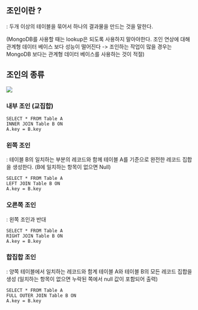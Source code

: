 ## 조인이란 ?
: 두개 이상의 테이블을 묶어서 하나의 결과물을 만드는 것을 말한다.

(MongoDB를 사용할 때는 lookup은 되도록 사용하지 말아야한다. 조인 연상에 대해 관계형 데이터 베이스 보다 성능이 떨어진다 -> 조인하는 작업이 많을 경우는 MongoDB 보다는 관계형 데이터 베이스를 사용하는 것이 적절)

## 조인의 종류
![](https://velog.velcdn.com/images/pwolong/post/d6caa309-d683-448b-acd2-4c1b5c0126cc/image.png)



### 내부 조인 (교집합)
```
SELECT * FROM Table A
INNER JOIN Table B ON
A.key = B.key
```

### 왼쪽 조인
: 테이블 B의 일치하는 부분의 레코드와 함께 테이블 A를 기준으로 완전한 레코드 집합을 생성한다.
(B에 일치하는 항목이 없으면 Null)

```
SELECT * FROM Table A
LEFT JOIN Table B ON
A.key = B.key
```

### 오른쪽 조인 
: 왼쪽 조인과 반대

```
SELECT * FROM Table A
RIGHT JOIN Table B ON
A.key = B.key
```

### 합집합 조인
: 양쪽 테이블에서 일치하는 레코드와 함계 테이블 A와 테이블 B의 모든 레코드 집합을 생성
(일치하는 항목이 없으면 누락된 쪽에서 null 값이 포함되어 출력)
```
SELECT * FROM Table A
FULL OUTER JOIN Table B ON
A.key = B.key
```
